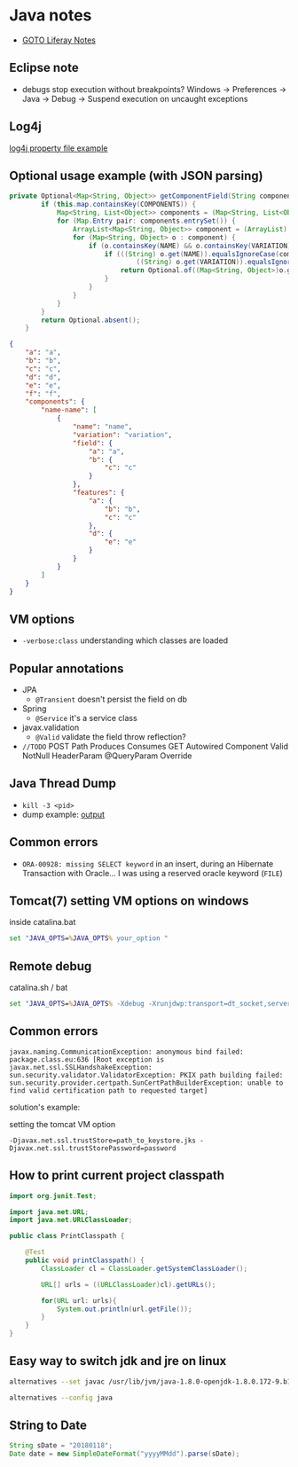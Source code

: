 # Java notes

+ [GOTO Liferay Notes](https://github.com/simon387/notes/blob/master/java/liferay.md)

## Eclipse note

+ debugs stop execution without breakpoints? Windows -> Preferences -> Java -> Debug -> Suspend execution on uncaught exceptions

## Log4j

[log4j property file example](https://github.com/simon387/Log4jEx/blob/master/src/main/resources/log4j.properties)

## Optional usage example (with JSON parsing)

```java
private Optional<Map<String, Object>> getComponentField(String componentName, String componentVariation, String field) {
		if (this.map.containsKey(COMPONENTS)) {
			Map<String, List<Object>> components = (Map<String, List<Object>>) this.map.get(COMPONENTS);
			for (Map.Entry pair: components.entrySet()) {
				ArrayList<Map<String, Object>> component = (ArrayList) pair.getValue();
				for (Map<String, Object> o : component) {
					if (o.containsKey(NAME) && o.containsKey(VARIATION) && o.containsKey(field)) {
						if (((String) o.get(NAME)).equalsIgnoreCase(componentName) &&
								((String) o.get(VARIATION)).equalsIgnoreCase(componentVariation)) {
							return Optional.of((Map<String, Object>)o.get(field));
						}
					}
				}
			}
		}
		return Optional.absent();
	}
```
```json
{
	"a": "a",
	"b": "b",
	"c": "c",
	"d": "d",
	"e": "e",
	"f": "f",
	"components": {
		"name-name": [
			{
				"name": "name",
				"variation": "variation",
				"field": {
					"a": "a",
					"b": {
						"c": "c"
					}
				},
				"features": {
					"a": {
						"b": "b",
						"c": "c"
					},
					"d": {
						"e": "e"
					}
				}
			}
		]
	}
}
```

## VM options

+ ```-verbose:class``` understanding which classes are loaded 

## Popular annotations

+ JPA
  + ```@Transient``` doesn't persist the field on db
+ Spring
  + ```@Service``` it's a service class
+ javax.validation
  + ```@Valid``` validate the field throw reflection?
+ ```//TODO```
POST
Path
Produces
Consumes
GET
Autowired
Component
Valid
NotNull
HeaderParam
@QueryParam
Override

## Java Thread Dump

+ ```kill -3 <pid>```
+ dump example: [output](https://github.com/simon387/job_note/blob/master/java/java_thread_dump_example)

## Common errors

+ ```ORA-00928: missing SELECT keyword``` in an insert, during an Hibernate Transaction with Oracle... I was using a reserved oracle keyword (```FILE```)

## Tomcat(7) setting VM options on windows

inside catalina.bat

```bat
set "JAVA_OPTS=%JAVA_OPTS% your_option "
```

## Remote debug

catalina.sh / bat

```bat
set "JAVA_OPTS=%JAVA_OPTS% -Xdebug -Xrunjdwp:transport=dt_socket,server=y,suspend=n,address=12345"
```

## Common errors

```javax.naming.CommunicationException: anonymous bind failed: package.class.eu:636 [Root exception is javax.net.ssl.SSLHandshakeException: sun.security.validator.ValidatorException: PKIX path building failed: sun.security.provider.certpath.SunCertPathBuilderException: unable to find valid certification path to requested target]```

solution's example:

setting the tomcat VM option
```
-Djavax.net.ssl.trustStore=path_to_keystore.jks -Djavax.net.ssl.trustStorePassword=password 
```
## How to print current project classpath

```java
import org.junit.Test;

import java.net.URL;
import java.net.URLClassLoader;

public class PrintClasspath {

	@Test
	public void printClasspath() {
		ClassLoader cl = ClassLoader.getSystemClassLoader();

		URL[] urls = ((URLClassLoader)cl).getURLs();

		for(URL url: urls){
			System.out.println(url.getFile());
		}
	}
}
```

## Easy way to switch jdk and jre on linux

```bash
alternatives --set javac /usr/lib/jvm/java-1.8.0-openjdk-1.8.0.172-9.b11.fc28.x86_64/bin/javac
```

```bash
alternatives --config java
```

## String to Date

```java
String sDate = "20180118";
Date date = new SimpleDateFormat("yyyyMMdd").parse(sDate);
```


